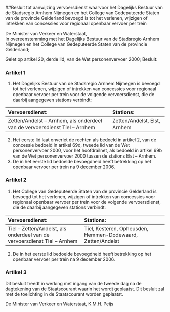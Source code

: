 <meta http-equiv='Content-Type' content='text/html; charset=utf-8' />

##Besluit tot aanwijzing vervoersdienst waarvoor het Dagelijks Bestuur van de Stadsregio Arnhem Nijmegen en het College van Gedeputeerde Staten van de provincie Gelderland bevoegd is tot het verlenen, wijzigen of intrekken van concessies voor regionaal openbaar vervoer per trein

De Minister van Verkeer en Waterstaat,  
In overeenstemming met het Dagelijks Bestuur van de Stadsregio Arnhem Nijmegen en het College van Gedeputeerde Staten van de provincie Gelderland;

Gelet op artikel 20, derde lid, van de Wet personenvervoer 2000;
Besluit:    

### Artikel  1  

1.  Het Dagelijks Bestuur van de Stadsregio Arnhem Nijmegen is bevoegd tot het verlenen, wijzigen of intrekken van concessies voor regionaal openbaar vervoer per trein voor de volgende vervoersdienst, die de daarbij aangegeven stations verbindt:  

| Vervoersdienst:  | Stations:  |
|:---|:---|
| Zetten/Andelst – Arnhem, als onderdeel van de vervoersdienst Tiel – Arnhem  | Zetten/Andelst, Elst, Arnhem  |

2.  Het eerste lid laat onverlet de rechten als bedoeld in artikel 2, van de concessie bedoeld in artikel 69d, tweede lid van de Wet personenvervoer 2000, voor het hoofdrailnet, als bedoeld in artikel 69b van de Wet personenvervoer 2000 tussen de stations Elst – Arnhem.   
3.  De in het eerste lid bedoelde bevoegdheid heeft betrekking op het openbaar vervoer per trein na 9 december 2006.  

### Artikel  2  

1.  Het College van Gedeputeerde Staten van de provincie Gelderland is bevoegd tot het verlenen, wijzigen of intrekken van concessies voor regionaal openbaar vervoer per trein voor de volgende vervoersdienst, die de daarbij aangegeven stations verbindt:  

| Vervoersdienst:  | Stations:  |
|:---|:---|
| Tiel – Zetten/Andelst, als onderdeel van de vervoersdienst Tiel – Arnhem  | Tiel, Kesteren, Opheusden, Hemmen-⁠Dodewaard, Zetten/Andelst  |

2.  De in het eerste lid bedoelde bevoegdheid heeft betrekking op het openbaar vervoer per trein na 9 december 2006.  

### Artikel  3  

Dit besluit treedt in werking met ingang van de tweede dag na de dagtekening van de Staatscourant waarin het wordt geplaatst. 
Dit besluit zal met de toelichting in de Staatscourant worden geplaatst.  

De 
Minister van Verkeer en Waterstaat, 
K.M.H. Peijs     
